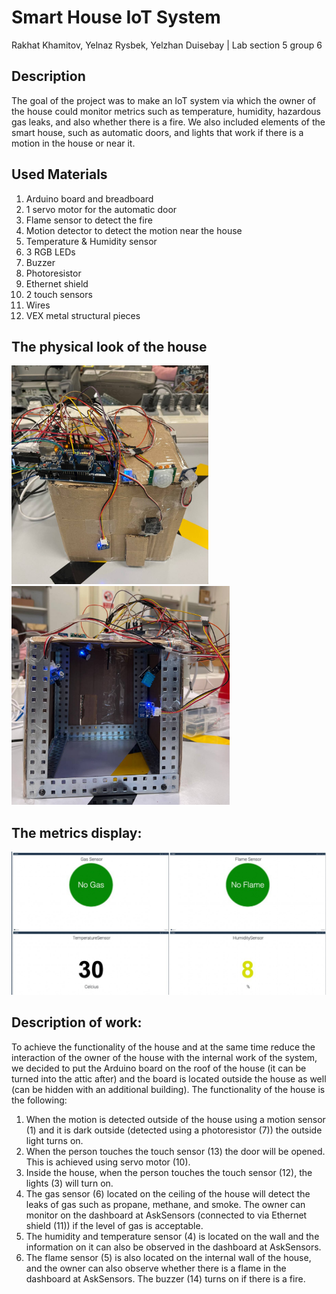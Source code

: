 # Smart House IoT System
Rakhat Khamitov, Yelnaz Rysbek, Yelzhan Duisebay | Lab section 5 group 6

## Description
The goal of the project was to make an IoT system via which the owner of the house could
monitor metrics such as temperature, humidity, hazardous gas leaks, and also whether there is a
fire. We also included elements of the smart house, such as automatic doors, and lights that work
if there is a motion in the house or near it.

## Used Materials
1. Arduino board and breadboard
2. 1 servo motor for the automatic door
3. Flame sensor to detect the fire
4. Motion detector to detect the motion near the house
5. Temperature & Humidity sensor
6. 3 RGB LEDs
7. Buzzer
8. Photoresistor
9. Ethernet shield
10. 2 touch sensors
11. Wires
12. VEX metal structural pieces

## The physical look of the house
<img src="./images/photo_2022-04-19_15-13-43.jpg" height="350"> <img src="./images/photo_2022-04-19_15-14-12.jpg" height="350">

## The metrics display:
<img src="./images/photo_2022-04-20_00-21-48.jpg">

## Description of work:
To achieve the functionality of the house and at the same time reduce the interaction of the owner of the house with the internal work of the system, we decided to put the Arduino board on the roof of the house (it can be turned into the attic after) and the board is located outside the house as well (can be hidden with an additional building). The functionality of the house is the following:  
1. When the motion is detected outside of the house using a motion sensor (1) and it is dark outside (detected using a photoresistor (7)) the outside light turns on.  
2. When the person touches the touch sensor (13) the door will be opened. This is achieved using servo motor (10).  
3. Inside the house, when the person touches the touch sensor (12), the lights (3) will turn on.  
4. The gas sensor (6) located on the ceiling of the house will detect the leaks of gas such as propane, methane, and smoke. The owner can monitor on the dashboard at AskSensors (connected to via Ethernet shield (11)) if the level of gas is acceptable.  
5. The humidity and temperature sensor (4) is located on the wall and the information on it can also be observed in the dashboard at AskSensors.  
6. The flame sensor (5) is also located on the internal wall of the house, and the owner can also observe whether there is a flame in the dashboard at AskSensors. The buzzer (14) turns on if there is a fire.
